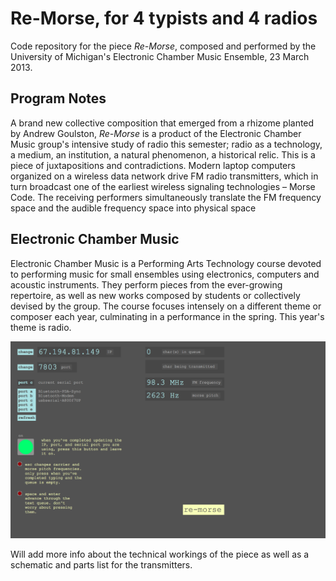 # Re-Morse, for 4 typists and 4 radios

Code repository for the piece _Re-Morse_, composed and performed by the University of Michigan's Electronic Chamber Music Ensemble, 23 March 2013.

## Program Notes

A brand new collective composition that emerged from a rhizome planted by Andrew Goulston, _Re-Morse_ is a product of the Electronic Chamber Music group's intensive study of radio this semester; radio as a technology, a medium, an institution, a natural phenomenon, a historical relic. This is a piece of juxtapositions and contradictions. Modern laptop computers organized on a wireless data network drive FM radio transmitters, which in turn broadcast one of the earliest wireless signaling technologies – Morse Code. The receiving performers simultaneously translate the FM frequency space and the audible frequency space into physical space

## Electronic Chamber Music

Electronic Chamber Music is a Performing Arts Technology course devoted to performing music for small ensembles using electronics, computers and acoustic instruments. They perform pieces from the ever-growing repertoire, as well as new works composed by students or collectively devised by the group. The course focuses intensely on a different theme or composer each year, culminating in a performance in the spring. This year's theme is radio.

![](UI.png)

Will add more info about the technical workings of the piece as well as a schematic and parts list for the transmitters.